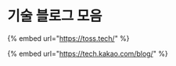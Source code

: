 # 기술 블로그 모음



{% embed url="https://toss.tech/" %}

{% embed url="https://tech.kakao.com/blog/" %}



